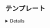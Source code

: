 ## テンプレート

<details>

__納品日__：2025.10.16

__案件区分__：制作

__GHC__：

__[Memo]__
```
```

| NAME | URL |
| --- | --- |
| FEAT | https://github.com/marui-unite/epos_contents/tree/WTYQ-130_01 |
| ISSUE| https://ghe-0101.com/cis/epos_contents/issues/14689 |
| JIRA | https://lsap0101.atlassian.net/browse/WTYQ-130

| ENV | PR URL | Merge |
| --- | --- | --- |
| STG| https://github.com/marui-unite/epos_contents/pull/641 | - |
| PRD | https://github.com/marui-unite/epos_contents/pull/642 | - |


__[対象ファイル]__
```
```

__[コマンドメモ]__
```
```

</details>